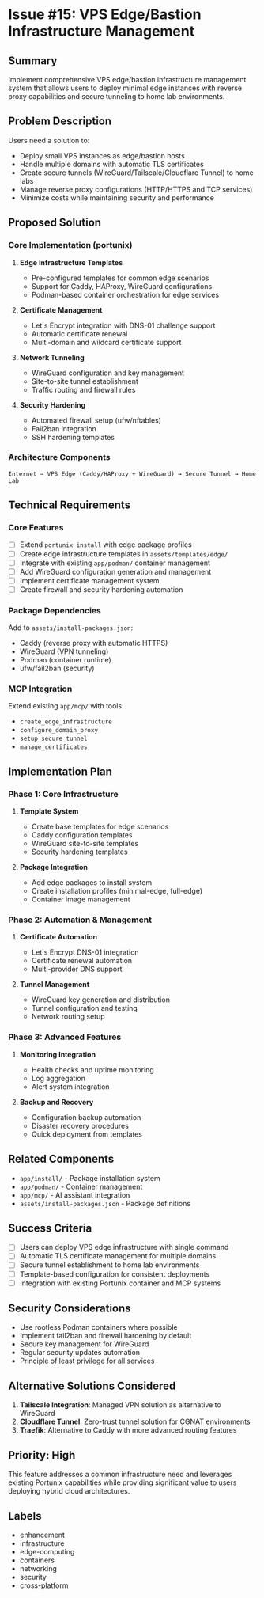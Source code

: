 # Issue #15: VPS Edge/Bastion Infrastructure Management

## Summary
Implement comprehensive VPS edge/bastion infrastructure management system that allows users to deploy minimal edge instances with reverse proxy capabilities and secure tunneling to home lab environments.

## Problem Description
Users need a solution to:
- Deploy small VPS instances as edge/bastion hosts
- Handle multiple domains with automatic TLS certificates
- Create secure tunnels (WireGuard/Tailscale/Cloudflare Tunnel) to home labs
- Manage reverse proxy configurations (HTTP/HTTPS and TCP services)
- Minimize costs while maintaining security and performance

## Proposed Solution

### Core Implementation (portunix)
1. **Edge Infrastructure Templates**
   - Pre-configured templates for common edge scenarios
   - Support for Caddy, HAProxy, WireGuard configurations
   - Podman-based container orchestration for edge services

2. **Certificate Management**
   - Let's Encrypt integration with DNS-01 challenge support
   - Automatic certificate renewal
   - Multi-domain and wildcard certificate support

3. **Network Tunneling**
   - WireGuard configuration and key management
   - Site-to-site tunnel establishment
   - Traffic routing and firewall rules

4. **Security Hardening**
   - Automated firewall setup (ufw/nftables)
   - Fail2ban integration
   - SSH hardening templates

### Architecture Components
```
Internet → VPS Edge (Caddy/HAProxy + WireGuard) → Secure Tunnel → Home Lab
```

## Technical Requirements

### Core Features
- [ ] Extend `portunix install` with edge package profiles
- [ ] Create edge infrastructure templates in `assets/templates/edge/`
- [ ] Integrate with existing `app/podman/` container management
- [ ] Add WireGuard configuration generation and management
- [ ] Implement certificate management system
- [ ] Create firewall and security hardening automation

### Package Dependencies
Add to `assets/install-packages.json`:
- Caddy (reverse proxy with automatic HTTPS)
- WireGuard (VPN tunneling)
- Podman (container runtime)
- ufw/fail2ban (security)

### MCP Integration
Extend existing `app/mcp/` with tools:
- `create_edge_infrastructure`
- `configure_domain_proxy`
- `setup_secure_tunnel`
- `manage_certificates`

## Implementation Plan

### Phase 1: Core Infrastructure
1. **Template System**
   - Create base templates for edge scenarios
   - Caddy configuration templates
   - WireGuard site-to-site templates
   - Security hardening templates

2. **Package Integration**
   - Add edge packages to install system
   - Create installation profiles (minimal-edge, full-edge)
   - Container image management

### Phase 2: Automation & Management
1. **Certificate Automation**
   - Let's Encrypt DNS-01 integration
   - Certificate renewal automation
   - Multi-provider DNS support

2. **Tunnel Management**
   - WireGuard key generation and distribution
   - Tunnel configuration and testing
   - Network routing setup

### Phase 3: Advanced Features
1. **Monitoring Integration**
   - Health checks and uptime monitoring
   - Log aggregation
   - Alert system integration

2. **Backup and Recovery**
   - Configuration backup automation
   - Disaster recovery procedures
   - Quick deployment from templates

## Related Components
- `app/install/` - Package installation system
- `app/podman/` - Container management
- `app/mcp/` - AI assistant integration
- `assets/install-packages.json` - Package definitions

## Success Criteria
- [ ] Users can deploy VPS edge infrastructure with single command
- [ ] Automatic TLS certificate management for multiple domains
- [ ] Secure tunnel establishment to home lab environments
- [ ] Template-based configuration for consistent deployments
- [ ] Integration with existing Portunix container and MCP systems

## Security Considerations
- Use rootless Podman containers where possible
- Implement fail2ban and firewall hardening by default
- Secure key management for WireGuard
- Regular security updates automation
- Principle of least privilege for all services

## Alternative Solutions Considered
1. **Tailscale Integration**: Managed VPN solution as alternative to WireGuard
2. **Cloudflare Tunnel**: Zero-trust tunnel solution for CGNAT environments
3. **Traefik**: Alternative to Caddy with more advanced routing features

## Priority: High
This feature addresses a common infrastructure need and leverages existing Portunix capabilities while providing significant value to users deploying hybrid cloud architectures.

## Labels
- enhancement
- infrastructure
- edge-computing
- containers
- networking
- security
- cross-platform